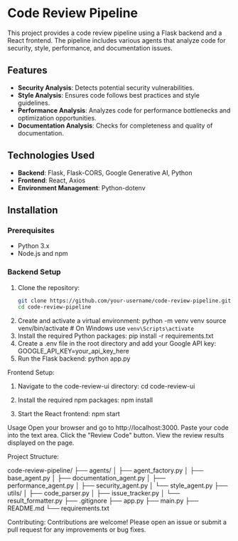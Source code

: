 # Code Review Pipeline

This project provides a code review pipeline using a Flask backend and a React frontend. The pipeline includes various agents that analyze code for security, style, performance, and documentation issues.

## Features

- **Security Analysis**: Detects potential security vulnerabilities.
- **Style Analysis**: Ensures code follows best practices and style guidelines.
- **Performance Analysis**: Analyzes code for performance bottlenecks and optimization opportunities.
- **Documentation Analysis**: Checks for completeness and quality of documentation.

## Technologies Used

- **Backend**: Flask, Flask-CORS, Google Generative AI, Python
- **Frontend**: React, Axios
- **Environment Management**: Python-dotenv

## Installation

### Prerequisites

- Python 3.x
- Node.js and npm

### Backend Setup

1. Clone the repository:
   ```bash
   git clone https://github.com/your-username/code-review-pipeline.git
   cd code-review-pipeline
2. Create and activate a virtual environment:
    python -m venv venv
    source venv/bin/activate  # On Windows use `venv\Scripts\activate`
3. Install the required Python packages:
    pip install -r requirements.txt
4. Create a .env file in the root directory and add your Google API key:
    GOOGLE_API_KEY=your_api_key_here
5. Run the Flask backend:
    python app.py

Frontend Setup:
    
1. Navigate to the code-review-ui directory:
    cd code-review-ui

2. Install the required npm packages:
    npm install

3. Start the React frontend:
    npm start

Usage
    Open your browser and go to http://localhost:3000.
    Paste your code into the text area.
    Click the "Review Code" button.
    View the review results displayed on the page.

Project Structure:

code-review-pipeline/
├── agents/
│   ├── agent_factory.py
│   ├── base_agent.py
│   ├── documentation_agent.py
│   ├── performance_agent.py
│   ├── security_agent.py
│   └── style_agent.py
├── utils/
│   ├── code_parser.py
│   ├── issue_tracker.py
│   └── result_formatter.py
├── .gitignore
├── app.py
├── main.py
├── README.md
└── requirements.txt

Contributing:
    Contributions are welcome! Please open an issue or submit a pull request for any improvements or bug fixes.
